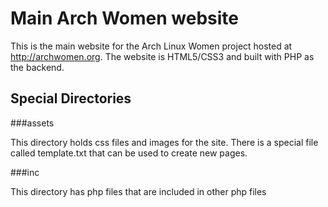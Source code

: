 # Main Arch Women website

This is the main website for the Arch Linux Women project hosted at
http://archwomen.org. The website is HTML5/CSS3 and built with PHP as the backend.

## Special Directories

###assets

This directory holds css files and images for the site. There is a special file
called template.txt that can be used to create new pages.

###inc

This directory has php files that are included in other php files
